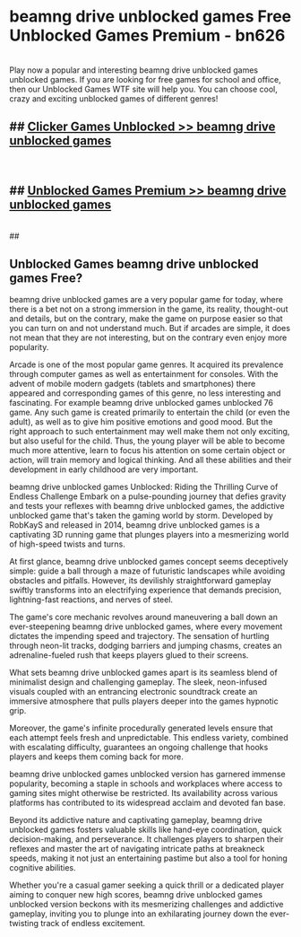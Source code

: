 # beamng drive unblocked games  Free Unblocked Games Premium - bn626 <br>
<br>
Play now a popular and interesting beamng drive unblocked games unblocked games. If you are looking for free games for school and office, then our Unblocked Games WTF site will help you. You can choose cool, crazy and exciting unblocked games of different genres!


## ##  [Clicker Games Unblocked >> beamng drive unblocked games](http://freeplayer.one?title=beamng_drive_unblocked_games&ref=UGames)
  <br>

##  ## [Unblocked Games Premium >> beamng drive unblocked games](http://freeplayer.one?title=beamng_drive_unblocked_games&ref=UGames)
  <br>
  ##



## Unblocked Games beamng drive unblocked games Free?

beamng drive unblocked games are a very popular game for today, where there is a bet not on a strong immersion in the game, its reality, thought-out and details, but on the contrary, make the game on purpose easier so that you can turn on and not understand much. But if arcades are simple, it does not mean that they are not interesting, but on the contrary even enjoy more popularity.

Arcade is one of the most popular game genres. It acquired its prevalence through computer games as well as entertainment for consoles. With the advent of mobile modern gadgets (tablets and smartphones) there appeared and corresponding games of this genre, no less interesting and fascinating. For example beamng drive unblocked games unblocked 76 game. Any such game is created primarily to entertain the child (or even the adult), as well as to give him positive emotions and good mood. But the right approach to such entertainment may well make them not only exciting, but also useful for the child. Thus, the young player will be able to become much more attentive, learn to focus his attention on some certain object or action, will train memory and logical thinking. And all these abilities and their development in early childhood are very important.

beamng drive unblocked games Unblocked: Riding the Thrilling Curve of Endless Challenge
Embark on a pulse-pounding journey that defies gravity and tests your reflexes with beamng drive unblocked games, the addictive unblocked game that's taken the gaming world by storm. Developed by RobKayS and released in 2014, beamng drive unblocked games is a captivating 3D running game that plunges players into a mesmerizing world of high-speed twists and turns.

At first glance, beamng drive unblocked games concept seems deceptively simple: guide a ball through a maze of futuristic landscapes while avoiding obstacles and pitfalls. However, its devilishly straightforward gameplay swiftly transforms into an electrifying experience that demands precision, lightning-fast reactions, and nerves of steel.

The game's core mechanic revolves around maneuvering a ball down an ever-steepening beamng drive unblocked games, where every movement dictates the impending speed and trajectory. The sensation of hurtling through neon-lit tracks, dodging barriers and jumping chasms, creates an adrenaline-fueled rush that keeps players glued to their screens.

What sets beamng drive unblocked games apart is its seamless blend of minimalist design and challenging gameplay. The sleek, neon-infused visuals coupled with an entrancing electronic soundtrack create an immersive atmosphere that pulls players deeper into the games hypnotic grip.

Moreover, the game's infinite procedurally generated levels ensure that each attempt feels fresh and unpredictable. This endless variety, combined with escalating difficulty, guarantees an ongoing challenge that hooks players and keeps them coming back for more.

beamng drive unblocked games unblocked version has garnered immense popularity, becoming a staple in schools and workplaces where access to gaming sites might otherwise be restricted. Its availability across various platforms has contributed to its widespread acclaim and devoted fan base.

Beyond its addictive nature and captivating gameplay, beamng drive unblocked games fosters valuable skills like hand-eye coordination, quick decision-making, and perseverance. It challenges players to sharpen their reflexes and master the art of navigating intricate paths at breakneck speeds, making it not just an entertaining pastime but also a tool for honing cognitive abilities.

Whether you're a casual gamer seeking a quick thrill or a dedicated player aiming to conquer new high scores, beamng drive unblocked games unblocked version beckons with its mesmerizing challenges and addictive gameplay, inviting you to plunge into an exhilarating journey down the ever-twisting track of endless excitement.